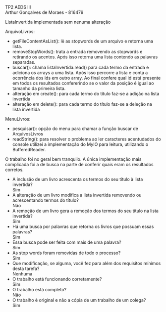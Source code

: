 TP2 AEDS III  
Arthur Gonçalves de Moraes - 816479  
  
ListaInvertida implementada sem nenuma alteração
  
ArquivoLivros:  
- getFileContentAsList(): lê as stopwords de um arquivo e retorna uma lista.  
- removeStopWords(): trata a entrada removendo as stopwords e retirando os acentos. Após isso retorna uma lista contendo as palavras separadas.
- buscar(): chama listaInvertida.read() para cada termo da entrada e adiciona os arrays a uma lista. Após isso percorre a lista e conta a ocorrência dos ids em outro array. Ao final confere qual id está presente em todos os resultados confererindo se o valor da posição é igual ao tamanho da primeira lista.
- alteração em create(): para cada termo do título faz-se a adição na lista invertida
- alteração em delete(): para cada termo do título faz-se a deleção na lista invertida
  
MenuLivros:
- pesquisar(): opção do menu para chamar a função buscar de ArquivosLivros
- readString(): para resolver o problema ao ler caracteres acentudados do console utilizei a implementação do MyIO para leitura, utilizando o BufferedReader.
  
O trabalho foi no geral bem tranquilo. A única implementação mais complicada foi a de busca na parte de conferir quais eram os resultados corretos. 
  
- A inclusão de um livro acrescenta os termos do seu título à lista invertida?  
Sim
- A alteração de um livro modifica a lista invertida removendo ou acrescentando termos do título?  
Não
- A remoção de um livro gera a remoção dos termos do seu título na lista invertida?  
Sim
- Há uma busca por palavras que retorna os livros que possuam essas palavras?  
Sim
- Essa busca pode ser feita com mais de uma palavra?  
Sim
- As stop words foram removidas de todo o processo?  
Sim
- Que modificação, se alguma, você fez para além dos requisitos mínimos desta tarefa?  
Nenhuma
- O trabalho está funcionando corretamente?  
Sim
- O trabalho está completo?  
Não
- O trabalho é original e não a cópia de um trabalho de um colega?   
Sim
